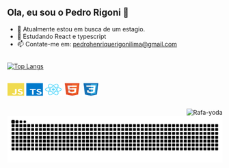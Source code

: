 ## Ola, eu sou o Pedro Rigoni 👋



- 🔭 Atualmente estou em busca de um estagio.
- 🌱 Estudando React e typescript
- 📫 Contate-me em: pedrohenriquerigonilima@gmail.com

##

[![Top Langs](https://github-readme-stats.vercel.app/api/top-langs/?username=PedroRigoni&layout=compact&theme=algolia&show_icons=true)](https://github.com/anuraghazra/github-readme-stats)



<div style="display: inline_block"><br>
  <img align="center" alt="Pedro-Js" height="30" width="40" src="https://raw.githubusercontent.com/devicons/devicon/master/icons/javascript/javascript-plain.svg">
  <img align="center" alt="Pedro-Ts" height="30" width="40" src="https://raw.githubusercontent.com/devicons/devicon/master/icons/typescript/typescript-plain.svg">
  <img align="center" alt="Pedro-React" height="30" width="40" src="https://raw.githubusercontent.com/devicons/devicon/master/icons/react/react-original.svg">
  <img align="center" alt="Pedro-HTML" height="30" width="40" src="https://raw.githubusercontent.com/devicons/devicon/master/icons/html5/html5-original.svg">
  <img align="center" alt="Pedro-CSS" height="30" width="40" src="https://raw.githubusercontent.com/devicons/devicon/master/icons/css3/css3-original.svg">

  ##
 
  <img align="right" alt="Rafa-yoda" src="https://cdn.discordapp.com/attachments/795358919417397249/825430589581688872/hi.gif">
</div>



<picture align="center">
  <source media="(prefers-color-scheme: dark)" srcset="https://raw.githubusercontent.com/PedroRigoni/PedroRigoni/output/github-contribution-grid-snake-dark.svg">
  <source media="(prefers-color-scheme: light)" srcset="https://raw.githubusercontent.com/PedroRigoni/PedroRigoni/output/github-contribution-grid-snake-dark.svg">
  <img align="center" alt="github contribution grid snake animation" src="https://raw.githubusercontent.com/PedroRigoni/PedroRigoni/output/github-contribution-grid-snake.svg">
</picture>












